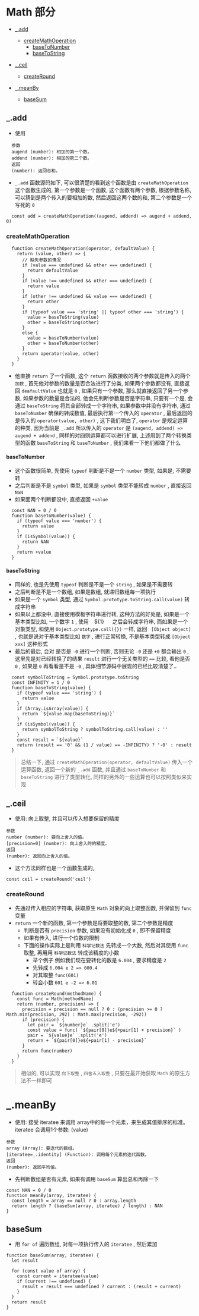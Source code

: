 # Math 部分

* [_.add](#_.add)
  + [createMathOperation](#createMathOperation)
    - [baseToNumber](#baseToNumber)
    - [baseToString](#baseToString)

* [_.ceil](#_.ceil)
  + [createRound](#createRound)
* [_.meanBy](#_.meanBy)
  + [baseSum](#baseSum)

## _.add

* 使用

``` 
  参数
  augend (number): 相加的第一个数。
  addend (number): 相加的第二个数。
  返回
  (number): 返回总和。
```

* `_.add` 函数源码如下, 可以很清楚的看到这个函数是由 `createMathOperation` 这个函数生成的, 第一个参数是一个函数, 这个函数有两个参数, 根据参数名称, 可以猜到是两个传入的要相加的数, 然后返回这两个数的和, 第二个参数是一个写死的 `0` 

``` 
  const add = createMathOperation((augend, addend) => augend + addend, 0)
```

### createMathOperation

``` 
  function createMathOperation(operator, defaultValue) {
    return (value, other) => {
      // 缺失参数的情况
      if (value === undefined && other === undefined) {
        return defaultValue
      }
      if (value !== undefined && other === undefined) {
        return value
      }
      if (other !== undefined && value === undefined) {
        return other
      }
      if (typeof value === 'string' || typeof other === 'string') {
        value = baseToString(value)
        other = baseToString(other)
      }
      else {
        value = baseToNumber(value)
        other = baseToNumber(other)
      }
      return operator(value, other)
    }
  }

```

* 他直接 `return` 了一个函数, 这个 `return` 函数接收的两个参数就是传入的两个 `加数` , 首先他对参数的数量是否合法进行了分类, 如果两个参数都没有, 直接返回 `deafaultValue` 也就是 `0` , 如果只有一个参数, 那么就直接返回了另一个参数, 如果参数的数量是合法的, 他会先判断参数是否是字符串, 只要有一个是, 会通过 `baseToString` 将其全部转成一个字符串, 如果参数中并没有字符串, 通过 `baseToNumber` 确保的转成数值, 最后执行第一个传入的 `operator` , 最后返回的是传入的 `operator(value, other)` , 这下我们明白了, `operator` 是规定运算的种类, 因为当前是 `_.add` 所以传入的 `operator` 是 `(augend, addend) => augend + addend` , 同样的对四则运算都可以进行扩展, 上述用到了两个转换类型的函数 `baseToString` 和 `baseToNumber` , 我们来看一下他们都做了什么

#### baseToNumber

    

  + 这个函数很简单, 先使用 `typeof` 判断是不是一个 `number` 类型, 如果是, 不需要转
  + 之后判断是不是 `symbol` 类型, 如果是 `symbol` 类型不能转成 `number` , 直接返回 `NaN` 
  + 如果面两个判断都没中, 直接返回 `+value` 

``` 
  const NAN = 0 / 0
  function baseToNumber(value) {
    if (typeof value === 'number') {
      return value
    }
    if (isSymbol(value)) {
      return NAN
    }
    return +value
  }
```

#### baseToString

  + 同样的, 也是先使用 `typeof` 判断是不是一个 `string` , 如果是不需要转
  + 之后判断是不是一个数组, 如果是数组, 就递归数组每一项执行
  + 如果是一个 `symbol` 类型, 通过 `Symbol.prototype.toString.call(value)` 转成字符串
  + 如果以上都没中, 直接使用模板字符串进行转, 这种方法的好处是, 如果是一个基本类型比如, 一个数字 `1` , 使用 ` ` ${1} `  ` 之后会转成字符串, 而如果是一个对象类型, 和使用 ` Object.prototype.call({}) ` 一样, 返回 ` [Object object]` , 也就是说对于基本类型比如 `数字` , 进行正常转换, 不是基本类型转成 `[Object xxx]` 这种形式
  + 最后的最后, 会对 是否是 `-0` 进行一个判断, 否则无论 `-0` 还是 `+0` 都会输出 `0` , 这里先是对已经转换了的结果 `result` 进行一个无关类型的 `==` 比较, 看他是否 `0` , 如果是 `0` 再看看是不是 `-0` , 具体细节源码中展现的已经比较清楚了..

``` 
  const symbolToString = Symbol.prototype.toString
  const INFINITY = 1 / 0
  function baseToString(value) {
    if (typeof value === 'string') {
      return value
    }
    if (Array.isArray(value)) {
      return `${value.map(baseToString)}` 
    }
    if (isSymbol(value)) {
      return symbolToString ? symbolToString.call(value) : ''
    }
    const result = `${value}` 
    return (result == '0' && (1 / value) == -INFINITY) ? '-0' : result
  }
```

> 总结一下, 通过 `createMathOperation(operator, defaultValue)` 传入一个运算函数, 返回一个新的 `_.add` 函数, 并且通过 `baseToNumber` 和 `baseToString` 进行了类型转化, 同样的另外的一些运算也可以按照类似来实现

## _.ceil

* 使用: 向上取整, 并且可以传入想要保留的精度

``` 
参数
number (number): 要向上舍入的值。
[precision=0] (number): 向上舍入的的精度。
返回
(number): 返回向上舍入的值。
```

* 这个方法同样也是一个函数生成的, 

``` 
const ceil = createRound('ceil')
```

### createRound

* 先通过传入相应的字符串, 获取原生 `Math` 对象的向上取整函数, 并保留到 `func` 变量
* `return` 一个新的函数, 第一个参数是将要取整的数, 第二个参数是精度
  + 判断是否有 `precision` 参数, 如果没有初始化成 `0` , 即不保留精度
  + 如果有传入, 进行一个位数的限制
  + 下面的操作实际上是利用 `科学记数法` 先转成一个大数, 然后对其使用 `func` 取整, 再用用 `科学记数法` 转成该精度的小数
    - 举个例子 例如我们现在要转化的数是 `6.004` , 要求精度是 `2` 
    - 先转成 `6.004 e 2 => 600.4` 
    - 对其取整 `func(601)` 
    - 转会小数 `601 e -2 => 6.01` 

``` 
  function createRound(methodName) {
    const func = Math[methodName]
    return (number, precision) => {
      precision = precision == null ? 0 : (precision >= 0 ? Math.min(precision, 292) : Math.max(precision, -292))
      if (precision) {
        let pair = `${number}e` .split('e')
        const value = func( `${pair[0]}e${+pair[1] + precision}` )
        pair = `${value}e` .split('e')
        return + `${pair[0]}e${+pair[1] - precision}` 
      }
      return func(number)
    }
  }
```

> 相似的, 可以实现 `向下取整` , `四舍五入取整` , 只要在最开始获取 `Math` 的原生方法不一样即可

# _.meanBy

* 使用: 接受 iteratee 来调用 array中的每一个元素，来生成其值排序的标准。 iteratee 会调用1个参数: (value) 

``` 
参数
array (Array): 要迭代的数组。
[iteratee=_.identity] (Function): 调用每个元素的迭代函数。
返回
(number): 返回平均值。
```

* 先判断数组是否有元素, 如果有调用 `baseSum` 算出总和再除一下

``` 
const NAN = 0 / 0
function meanBy(array, iteratee) {
  const length = array == null ? 0 : array.length
  return length ? (baseSum(array, iteratee) / length) : NAN
}
```

## baseSum

* 用 `for of` 遍历数组, 对每一项执行传入的 `iteratee` , 然后累加

``` 
function baseSum(array, iteratee) {
  let result

  for (const value of array) {
    const current = iteratee(value)
    if (current !== undefined) {
      result = result === undefined ? current : (result + current)
    }
  }
  return result
}
```

